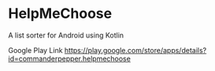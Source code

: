 # HelpMeChoose
A list sorter for Android using Kotlin

Google Play Link
https://play.google.com/store/apps/details?id=commanderpepper.helpmechoose
